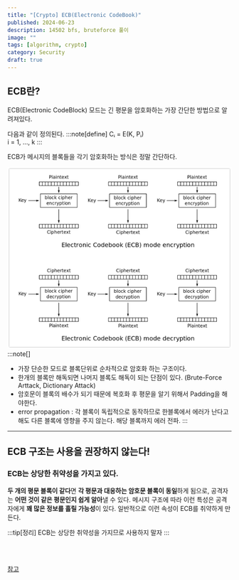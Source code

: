 ```yaml
---
title: "[Crypto] ECB(Electronic CodeBook)"
published: 2024-06-23
description: 14502 bfs, bruteforce 풀이
image: ""
tags: [algorithm, crypto]
category: Security
draft: true
---
```


## ECB란?

ECB(Electronic CodeBlock) 모드는 긴 평문을 암호화하는 가장 간단한 방법으로 알려져있다.

다음과 같이 정의된다.
:::note[define]
Cᵢ = E(K, Pᵢ)       <br> i = 1, ..., k
:::

ECB가 메시지의 블록들을 각기 암호화하는 방식은 정말 간단하다.

[![img.png](img.png)](http://en.wikipedia.org/wiki/Block_cipher_modes_of_operation)
:::note[]
- 가장 단순한 모드로 블록단위로 순차적으로 암호화 하는 구조이다.
- 한개의 블록만 해독되면 나머지 블록도 해독이 되는 단점이 있다. (Brute-Force Arttack, Dictionary Attack)
- 암호문이 블록의 배수가 되기 때문에 복호화 후 평문을 알기 위해서 Padding을 해야한다.
- error propagation : 각 블록이 독립적으로 동작하므로 한블록에서 에러가 난다고 해도 다른 블록에 영향을 주지 않는다. 해당 블록까지 에러 전파.
:::

-------

## ECB 구조는 사용을 권장하지 않는다!

### ECB는 상당한 취약성을 가지고 있다.
**두 개의 평문 블록이 같다**면 **각 평문과 대응하는 암호문 블록이 동일**하게 됨으로,
공격자는 **어떤 것이 같은 평문인지 쉽게 알아**낼 수 있다.
메시지 구조에 따라 이런 특성은 공격자에게 **꽤 많은 정보를 흘릴 가능성**이 있다.
일반적으로 이런 속성이 ECB를 취약하게 만든다.



:::tip[정리]
ECB는 상당한 취약성을 가지므로 사용하지 말자
:::

<br>
<br>

[참고](https://blog.naver.com/sanainfo/221517009223)